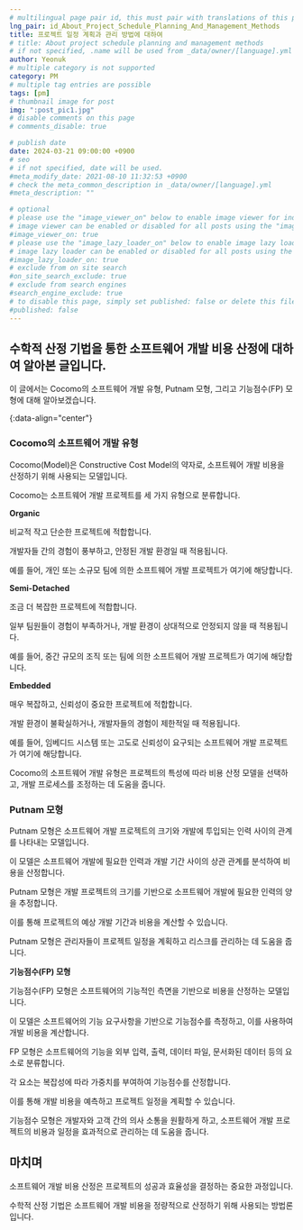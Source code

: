 ```yaml
---
# multilingual page pair id, this must pair with translations of this page. (This name must be unique)
lng_pair: id_About_Project_Schedule_Planning_And_Management_Methods
title: 프로젝트 일정 계획과 관리 방법에 대하여
# title: About project schedule planning and management methods
# if not specified, .name will be used from _data/owner/[language].yml
author: Yeonuk
# multiple category is not supported
category: PM
# multiple tag entries are possible
tags: [pm]
# thumbnail image for post
img: ":post_pic1.jpg"
# disable comments on this page
# comments_disable: true

# publish date
date: 2024-03-21 09:00:00 +0900
# seo
# if not specified, date will be used.
#meta_modify_date: 2021-08-10 11:32:53 +0900
# check the meta_common_description in _data/owner/[language].yml
#meta_description: ""

# optional
# please use the "image_viewer_on" below to enable image viewer for individual pages or posts (_posts/ or [language]/_posts folders).
# image viewer can be enabled or disabled for all posts using the "image_viewer_posts: true" setting in _data/conf/main.yml.
#image_viewer_on: true
# please use the "image_lazy_loader_on" below to enable image lazy loader for individual pages or posts (_posts/ or [language]/_posts folders).
# image lazy loader can be enabled or disabled for all posts using the "image_lazy_loader_posts: true" setting in _data/conf/main.yml.
#image_lazy_loader_on: true
# exclude from on site search
#on_site_search_exclude: true
# exclude from search engines
#search_engine_exclude: true
# to disable this page, simply set published: false or delete this file
#published: false
---
```


<!-- outline-start -->

## 수학적 산정 기법을 통한 소프트웨어 개발 비용 산정에 대하여 알아본 글입니다.

이 글에서는 Cocomo의 소프트웨어 개발 유형, Putnam 모형, 그리고 기능점수(FP) 모형에 대해 알아보겠습니다.

{:data-align="center"}

<!-- outline-end -->

### Cocomo의 소프트웨어 개발 유형

Cocomo(Model)은 Constructive Cost Model의 약자로, 소프트웨어 개발 비용을 산정하기 위해 사용되는 모델입니다.

Cocomo는 소프트웨어 개발 프로젝트를 세 가지 유형으로 분류합니다.

**Organic**

비교적 작고 단순한 프로젝트에 적합합니다.

개발자들 간의 경험이 풍부하고, 안정된 개발 환경일 때 적용됩니다.

예를 들어, 개인 또는 소규모 팀에 의한 소프트웨어 개발 프로젝트가 여기에 해당합니다.

**Semi-Detached**

조금 더 복잡한 프로젝트에 적합합니다.

일부 팀원들이 경험이 부족하거나, 개발 환경이 상대적으로 안정되지 않을 때 적용됩니다.

예를 들어, 중간 규모의 조직 또는 팀에 의한 소프트웨어 개발 프로젝트가 여기에 해당합니다.

**Embedded**

매우 복잡하고, 신뢰성이 중요한 프로젝트에 적합합니다.

개발 환경이 불확실하거나, 개발자들의 경험이 제한적일 때 적용됩니다.

예를 들어, 임베디드 시스템 또는 고도로 신뢰성이 요구되는 소프트웨어 개발 프로젝트가 여기에 해당합니다.

Cocomo의 소프트웨어 개발 유형은 프로젝트의 특성에 따라 비용 산정 모델을 선택하고, 개발 프로세스를 조정하는 데 도움을 줍니다.

### Putnam 모형

Putnam 모형은 소프트웨어 개발 프로젝트의 크기와 개발에 투입되는 인력 사이의 관계를 나타내는 모델입니다.

이 모델은 소프트웨어 개발에 필요한 인력과 개발 기간 사이의 상관 관계를 분석하여 비용을 산정합니다.

Putnam 모형은 개발 프로젝트의 크기를 기반으로 소프트웨어 개발에 필요한 인력의 양을 추정합니다.

이를 통해 프로젝트의 예상 개발 기간과 비용을 계산할 수 있습니다.

Putnam 모형은 관리자들이 프로젝트 일정을 계획하고 리스크를 관리하는 데 도움을 줍니다.

**기능점수(FP) 모형**

기능점수(FP) 모형은 소프트웨어의 기능적인 측면을 기반으로 비용을 산정하는 모델입니다.

이 모델은 소프트웨어의 기능 요구사항을 기반으로 기능점수를 측정하고, 이를 사용하여 개발 비용을 계산합니다.

FP 모형은 소프트웨어의 기능을 외부 입력, 출력, 데이터 파일, 문서화된 데이터 등의 요소로 분류합니다.

각 요소는 복잡성에 따라 가중치를 부여하여 기능점수를 산정합니다.

이를 통해 개발 비용을 예측하고 프로젝트 일정을 계획할 수 있습니다.

기능점수 모형은 개발자와 고객 간의 의사 소통을 원활하게 하고, 소프트웨어 개발 프로젝트의 비용과 일정을 효과적으로 관리하는 데 도움을 줍니다.

## 마치며

소프트웨어 개발 비용 산정은 프로젝트의 성공과 효율성을 결정하는 중요한 과정입니다.

수학적 산정 기법은 소프트웨어 개발 비용을 정량적으로 산정하기 위해 사용되는 방법론입니다.
